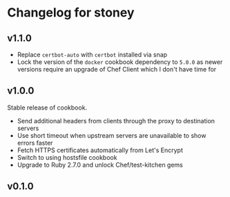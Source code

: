 # Changelog for stoney

## v1.1.0

* Replace `certbot-auto` with `certbot` installed via snap
* Lock the version of the `docker` cookbook dependency to `5.0.0` as newer versions require an upgrade of Chef Client which I don't have time for

## v1.0.0

Stable release of cookbook.

* Send additional headers from clients through the proxy to destination servers
* Use short timeout when upstream servers are unavailable to show errors faster
* Fetch HTTPS certificates automatically from Let's Encrypt
* Switch to using hostsfile cookbook
* Upgrade to Ruby 2.7.0 and unlock Chef/test-kitchen gems

## v0.1.0

